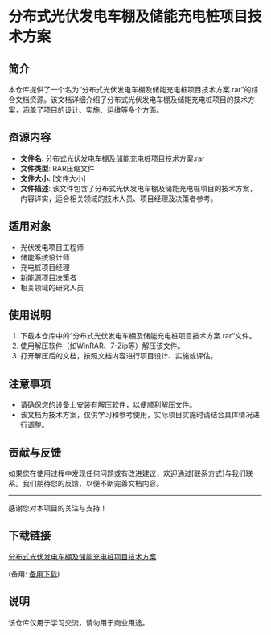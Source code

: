 # 分布式光伏发电车棚及储能充电桩项目技术方案

## 简介

本仓库提供了一个名为“分布式光伏发电车棚及储能充电桩项目技术方案.rar”的综合文档资源。该文档详细介绍了分布式光伏发电车棚及储能充电桩项目的技术方案，涵盖了项目的设计、实施、运维等多个方面。

## 资源内容

- **文件名**: 分布式光伏发电车棚及储能充电桩项目技术方案.rar
- **文件类型**: RAR压缩文件
- **文件大小**: [文件大小]
- **文件描述**: 该文件包含了分布式光伏发电车棚及储能充电桩项目的技术方案，内容详实，适合相关领域的技术人员、项目经理及决策者参考。

## 适用对象

- 光伏发电项目工程师
- 储能系统设计师
- 充电桩项目经理
- 新能源项目决策者
- 相关领域的研究人员

## 使用说明

1. 下载本仓库中的“分布式光伏发电车棚及储能充电桩项目技术方案.rar”文件。
2. 使用解压软件（如WinRAR、7-Zip等）解压该文件。
3. 打开解压后的文档，按照文档内容进行项目设计、实施或评估。

## 注意事项

- 请确保您的设备上安装有解压软件，以便顺利解压文件。
- 该文档为技术方案，仅供学习和参考使用，实际项目实施时请结合具体情况进行调整。

## 贡献与反馈

如果您在使用过程中发现任何问题或有改进建议，欢迎通过[联系方式]与我们联系。我们期待您的反馈，以便不断完善文档内容。

---

感谢您对本项目的关注与支持！

## 下载链接
[分布式光伏发电车棚及储能充电桩项目技术方案](https://pan.quark.cn/s/8d69f0417f4d) 

(备用: [备用下载](https://pan.baidu.com/s/1q8A09Pm9Yycvdk2C9eX-zg?pwd=1234))

## 说明

该仓库仅用于学习交流，请勿用于商业用途。

